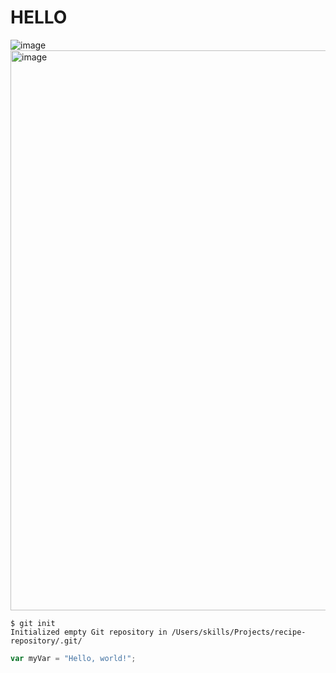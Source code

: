 # HELLO 
![image](https://octodex.github.com/images/yaktocat.png)<img width="896" height="896" alt="image" src="https://github.com/user-attachments/assets/bbb055ba-3d2d-4174-9d75-1897451a9dd1" />
```
$ git init
Initialized empty Git repository in /Users/skills/Projects/recipe-repository/.git/
```
```javascript
var myVar = "Hello, world!";
```

